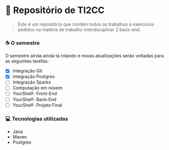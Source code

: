 # 🚀 Repositório de TI2CC

> Este é um repositório que contêm todos os trabalhos e exercícios pedidos na matéria de trabalho interdisciplinar 2 back-end.

### ☕ O semestre

O semestre ainda ainda tá rolando e novas atualizações serão voltadas para as seguintes tarefas:

- [x] Integração Git
- [x] Integração Postgres
- [ ] Integração Sparks
- [ ] Computação em núvem
- [ ] YourShelf- Front-End
- [ ] YourShelf- Back-End
- [ ] YourShelf- Projeto Final

### 💻 Tecnologias utilizadas

- Java
- Maven
- Postgres
